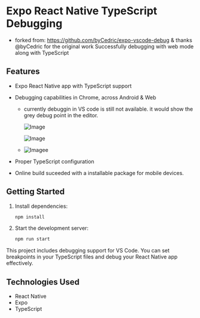 # Expo React Native TypeScript Debugging

- forked from: https://github.com/byCedric/expo-vscode-debug & thanks @byCedric for the original work
  Successfully debugging with web mode along with TypeScript

## Features

- Expo React Native app with TypeScript support
- Debugging capabilities in Chrome, across Android & Web

  - currently debuggin in VS code is still not available. it would show the grey debug point in the editor.

    ![Image](https://github.com/user-attachments/assets/b8d0fbf0-e598-4ba8-b074-c8a1dd1672e5)

    ![Image](https://github.com/user-attachments/assets/7de5e190-e69a-457d-8728-bc4453bc7378)
  - ![Image](https://github.com/user-attachments/assets/f2ceb929-6279-4934-b3ca-f027b3270c49)e
- Proper TypeScript configuration
- Online build suceeded with a installable package for mobile devices.

## Getting Started

1. Install dependencies:

   ```bash
   npm install
   ```
2. Start the development server:

   ```bash
   npm run start
   ```

This project includes debugging support for VS Code. You can set breakpoints in your TypeScript files and debug your React Native app effectively.

## Technologies Used

- React Native
- Expo
- TypeScript
